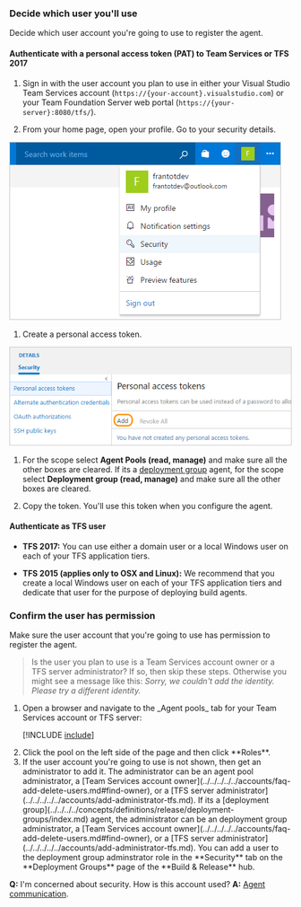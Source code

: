 ### Decide which user you'll use

Decide which user account you're going to use to register the agent.

#### Authenticate with a personal access token (PAT) to Team Services or TFS 2017

1. Sign in with the user account you plan to use in either your Visual Studio Team Services account (```https://{your-account}.visualstudio.com```)
or your Team Foundation Server web portal (```https://{your-server}:8080/tfs/```).

1.  From your home page, open your profile. Go to your security details.

 ![test](../../../../../git/_shared/_img/my-profile-team-services.png)

1. Create a personal access token.

 ![test](../../../../../git/_shared/_img/add-personal-access-token.png)

1. For the scope select **Agent Pools (read, manage)** and make sure all the other boxes are cleared.
   If its a [deployment group](../../../../concepts/definitions/release/deployment-groups/index.md) agent, for the scope select **Deployment group (read, manage)** and make sure all the other boxes are cleared.

1. Copy the token. You'll use this token when you configure the agent.

#### Authenticate as TFS user

* **TFS 2017:** You can use either a domain user or a local Windows user on each of your TFS application tiers.

* **TFS 2015 (applies only to OSX and Linux):** We recommend that you create a local Windows user on each of your TFS application tiers and dedicate that user for the purpose of deploying build agents.

### Confirm the user has permission

Make sure the user account that you're going to use has permission to register the agent.

> Is the user you plan to use is a Team Services account owner or a TFS server administrator? If so, then skip these steps. Otherwise you might see a message like this: _Sorry, we couldn't add the identity. Please try a different identity._

<ol>
<li>Open a browser and navigate to the _Agent pools_ tab for your Team Services account or TFS server:

[!INCLUDE [include](../../../../concepts/agents/_shared/agent-pools-tab.md)]</li>

<li>Click the pool on the left side of the page and then click **Roles**.</li>

<li>If the user account you're going to use is not shown, then get an administrator to add it. The administrator can be an agent pool administrator, a [Team Services account owner](../../../../../accounts/faq-add-delete-users.md#find-owner), or a [TFS server administrator](../../../../../accounts/add-administrator-tfs.md).
If its a [deployment group](../../../../concepts/definitions/release/deployment-groups/index.md) agent, the administrator can be an deployment group administrator, a [Team Services account owner](../../../../../accounts/faq-add-delete-users.md#find-owner), or a [TFS server administrator](../../../../../accounts/add-administrator-tfs.md).
You can add a user to the deployment group adminstrator role in the **Security** tab on the **Deployment Groups** page of the **Build &amp; Release** hub.</li>
</ol>

**Q:** I'm concerned about security. How is this account used? **A:** [Agent communication](../../../../concepts/agents/agents.md#communication).
